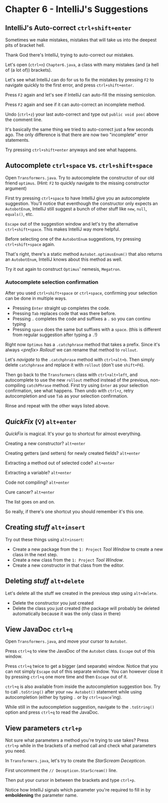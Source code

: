 # Chapter 6 - IntelliJ's Suggestions
## IntelliJ's Auto-correct `ctrl+shift+enter`
Sometimes we make mistakes, mistakes that will take us into the deepest pits of bracket hell.

Thank God there's IntelliJ, trying to auto-correct our mistakes.

Let's open (`ctrl+n`) `Chapter6.java`, a class with many mistakes (and (a hell of (a lot of)) brackets).

Let's see what IntelliJ can do for us to fix the mistakes by pressing `F2` to navigate quickly to the first error, and press `ctrl+shift+enter`.

Press `F2` again and let's see if IntelliJ can auto-fill the missing semicolon.

Press `F2` again and see if it can auto-correct an incomplete method.

Undo (`ctrl+z`) your last auto-correct and type out `public void poo(` above the comment line.

It's basically the same thing we tried to auto-correct just a few seconds ago. The only difference is that there are now two "incomplete" error statements.

Try pressing `ctrl+shift+enter` anyways and see what happens.

## Autocomplete `ctrl+space` vs. `ctrl+shift+space`
Open `Transformers.java`. Try to autocomplete the constructor of our old friend `optimus`. (Hint: `F2` to quickly navigate to the missing constructor argument)

First try pressing `ctrl+space` to have IntelliJ give you an autocomplete suggestion. You'll notice that eventhough the constructor only expects an `AutobotEnum`, IntelliJ still suggest a bunch of other stuff like `new`, `null`, `equals()`, etc.

`Escape` out of the suggestion window and let's try the alternative `ctrl+shift+space`. This makes IntelliJ way more helpful.

Before selecting one of the `AutobotEnum` suggestions, try pressing `ctrl+shift+space` again.

That's right, there's a static method `Autobot.optimusEnum()` that also returns an `AutobotEnum`, IntelliJ knows about this method as well.

Try it out again to construct `Optimus`' nemesis, `Megatron`.

### Autocomplete selection confirmation
After you used `ctrl+shift+space` or `ctrl+space`, confirming your selection can be done in multiple ways.

* Pressing `Enter` straight up completes the code.
* Pressing `Tab` replaces code that was there before.
* Pressing `.` completes the code and suffixes a `.` so you can continu typing
* Pressing `space` does the same but suffixes with a `space`. (this is different from regular suggestion after typing a `.`!)

Right now `Optimus` has a `.catchphrase` method that takes a prefix. Since it's always _\<prefix\> Rollout!_ we can rename that method to `rollout`.

Let's _navigate_ to the `.catchphrase` method with `ctrl+alt+b`. Then simply delete `catchphrase` and replace it with `rollout` (don't use `shift+F6`).

Then go back to the `Transformers` class with `ctrl+alt+left`, and autocomplete to use the new `rollout` method instead of the previous, non-compiling `catchPhrase` method. First try using `Enter` as your selection confirmation, see what happens. Then undo with `ctrl+z`, retry autocompletion and use `Tab` as your selection confirmation.

Rinse and repeat with the other ways listed above.

## _QuickFix_ (:bulb:) `alt+enter`
_QuickFix_ is magical. It's your go to shortcut for almost everything.

Creating a new constructor? `alt+enter`

Creating getters (and setters) for newly created fields? `alt+enter`

Extracting a method out of selected code? `alt+enter`

Extracting a variable? `alt+enter`

Code not compiling? `alt+enter`

Cure cancer? `alt+enter`

The list goes on and on.

So really, if there's one shortcut you should remember it's this one.

## Creating _stuff_ `alt+insert`
Try out these things using `alt+insert`:
* Create a new package from the `1: Project` _Tool Window_ to create a new class in the next step.
* Create a new class from the `1: Project` _Tool Window_.
* Create a new constructor in that class from the editor.

## Deleting _stuff_ `alt+delete`
Let's delete all the stuff we created in the previous step using `alt+delete`.
* Delete the constructor you just created
* Delete the class you just created (the package will probably be deleted automatically because it was the only class in there)

## View JavaDoc `ctrl+q`
Open `Transformers.java`, and move your cursor to `Autobot`.

Press `ctrl+q` to view the JavaDoc of the `Autobot` class. `Escape` out of this window.

Press `ctrl+q` twice to get a bigger (and separate) window. Notice that you can not simply `Escape` out of this separate window. You can however close it by pressing `ctrl+q` one more time and then `Escape` out of it.

`ctrl+q` is also available from inside the autocompletion suggestion box. Try to call `.toString()` after your `new Autobot()` statement while using autocompletion (either by typing `.` or by `ctrl+space`'ing).

While still in the autocompletion suggestion, navigate to the `.toString()` option and press `ctrl+q` to read the JavaDoc.

## View parameters `ctrl+p`
Not sure what parameters a method you're trying to use takes? Press `ctrl+p` while in the brackets of a method call and check what parameters you need.

In `Transformers.java`, let's try to create the _StarScream Decepticon_.

First uncomment the `// Decepticon.StarScream()` line.

Then put your cursor in between the brackets and type `ctrl+p`.

Notice how IntelliJ signals which parameter you're required to fill in by **emboldening** the parameter name.